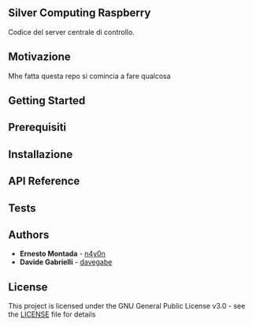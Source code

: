 ## Silver Computing Raspberry
Codice del server centrale di controllo.

## Motivazione

Mhe fatta questa repo si comincia a fare qualcosa

## Getting Started

## Prerequisiti

## Installazione

## API Reference

## Tests

## Authors

* **Ernesto Montada** -  [n4y0n](https://github.com/n4y0n)
* **Davide Gabrielli** - [davegabe](https://github.com/davegabe)

## License

This project is licensed under the GNU General Public License v3.0 - see the [LICENSE](LICENSE) file for details
